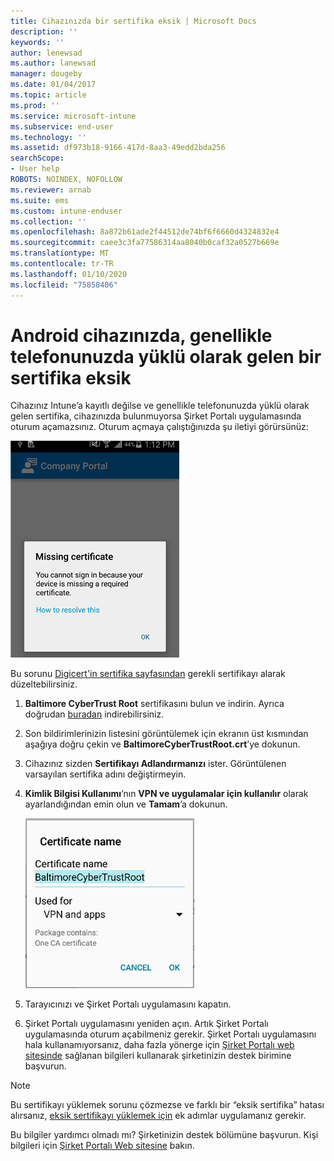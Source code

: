 ```yaml
---
title: Cihazınızda bir sertifika eksik | Microsoft Docs
description: ''
keywords: ''
author: lenewsad
ms.author: lanewsad
manager: dougeby
ms.date: 01/04/2017
ms.topic: article
ms.prod: ''
ms.service: microsoft-intune
ms.subservice: end-user
ms.technology: ''
ms.assetid: df973b18-9166-417d-8aa3-49edd2bda256
searchScope:
- User help
ROBOTS: NOINDEX, NOFOLLOW
ms.reviewer: arnab
ms.suite: ems
ms.custom: intune-enduser
ms.collection: ''
ms.openlocfilehash: 8a872b61ade2f44512de74bf6f6660d4324832e4
ms.sourcegitcommit: caee3c3fa77586314aa8040b0caf32a0527b669e
ms.translationtype: MT
ms.contentlocale: tr-TR
ms.lasthandoff: 01/10/2020
ms.locfileid: "75858406"
---
```

# <a name="your-android-device-is-missing-a-certificate-that-usually-comes-installed-on-your-phone"></a>Android cihazınızda, genellikle telefonunuzda yüklü olarak gelen bir sertifika eksik

Cihazınız Intune’a kayıtlı değilse ve genellikle telefonunuzda yüklü olarak gelen sertifika, cihazınızda bulunmuyorsa Şirket Portalı uygulamasında oturum açamazsınız. Oturum açmaya çalıştığınızda şu iletiyi görürsünüz:

![screenshot-error-message-about-missing-certificate](./media/andr-cert_install-1-cert_missing.png)

Bu sorunu [Digicert'in sertifika sayfasından](https://www.digicert.com/digicert-root-certificates.htm) gerekli sertifikayı alarak düzeltebilirsiniz.

1. __Baltimore CyberTrust Root__ sertifikasını bulun ve indirin. Ayrıca doğrudan [buradan](https://www.digicert.com/CACerts/BaltimoreCyberTrustRoot.crt) indirebilirsiniz.

2. Son bildirimlerinizin listesini görüntülemek için ekranın üst kısmından aşağıya doğru çekin ve **BaltimoreCyberTrustRoot.crt**’ye dokunun.

3. Cihazınız sizden **Sertifikayı Adlandırmanızı** ister. Görüntülenen varsayılan sertifika adını değiştirmeyin.

4. **Kimlik Bilgisi Kullanımı**’nın **VPN ve uygulamalar için kullanılır** olarak ayarlandığından emin olun ve **Tamam**’a dokunun.

    ![screenshot-certificate-name-dialog-showing-baltimore-certificate-name](./media/andr-cert_install-2-add_cert_name.png)

5. Tarayıcınızı ve Şirket Portalı uygulamasını kapatın.

6. Şirket Portalı uygulamasını yeniden açın. Artık Şirket Portalı uygulamasında oturum açabilmeniz gerekir. Şirket Portalı uygulamasını hala kullanamıyorsanız, daha fazla yönerge için [Şirket Portalı web sitesinde](https://go.microsoft.com/fwlink/?linkid=2010980) sağlanan bilgileri kullanarak şirketinizin destek birimine başvurun.

>[!NOTE]
> Bu sertifikayı yüklemek sorunu çözmezse ve farklı bir “eksik sertifika” hatası alırsanız, [eksik sertifikayı yüklemek için](your-device-is-missing-an-IT-required-certificate-android.md) ek adımlar uygulamanız gerekir.

Bu bilgiler yardımcı olmadı mı? Şirketinizin destek bölümüne başvurun. Kişi bilgileri için [Şirket Portalı Web sitesine](https://go.microsoft.com/fwlink/?linkid=2010980) bakın.
